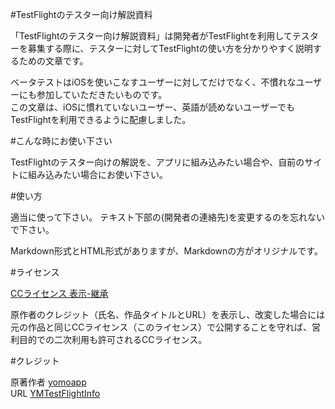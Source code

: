 #TestFlightのテスター向け解説資料

「TestFlightのテスター向け解説資料」は開発者がTestFlightを利用してテスターを募集する際に、テスターに対してTestFlightの使い方を分かりやすく説明するための文章です。  

ベータテストはiOSを使いこなすユーザーに対してだけでなく、不慣れなユーザーにも参加していただきたいものです。  
この文章は、iOSに慣れていないユーザー、英語が読めないユーザーでもTestFlightを利用できるように配慮しました。  

#こんな時にお使い下さい

TestFlightのテスター向けの解説を、アプリに組み込みたい場合や、自前のサイトに組み込みたい場合にお使い下さい。

#使い方

適当に使って下さい。
テキスト下部の(開発者の連絡先)を変更するのを忘れないで下さい。

Markdown形式とHTML形式がありますが、Markdownの方がオリジナルです。

#ライセンス

[CCライセンス 表示-継承](http://creativecommons.org/licenses/by-sa/2.1/jp/)

原作者のクレジット（氏名、作品タイトルとURL）を表示し、改変した場合には元の作品と同じCCライセンス（このライセンス）で公開することを守れば、営利目的での二次利用も許可されるCCライセンス。

#クレジット

原著作者 [yomoapp](https://twitter.com/yomoapp)  
URL [YMTestFlightInfo](https://github.com/hayashi311/YMTestFlightInfo) 
